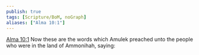 ```yaml
---
publish: true
tags: [Scripture/BoM, noGraph]
aliases: ["Alma 10:1"]
---
```

[Alma 10:1](https://churchofjesuschrist.org/study/scriptures/bofm/alma/10?lang=eng&id=p1#p1) Now these are the words which Amulek preached unto the people who were in the land of Ammonihah, saying:
